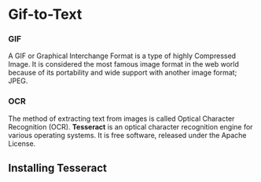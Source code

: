 # Gif-to-Text
### GIF
A GIF or Graphical Interchange Format is a type of highly Compressed Image. It is considered the most famous image format in the web world because of its portability and wide support with another image format; JPEG. 
### OCR
The method of extracting text from images is called Optical Character Recognition (OCR). **Tesseract** is an optical character recognition engine for various operating systems. It is free software, released under the Apache License.
## Installing Tesseract
